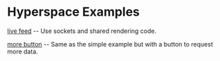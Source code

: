 # Hyperspace Examples #

[live feed](feed) -- Use sockets and shared rendering code.

[more button](more-button) -- Same as the simple example but with a button to request more data.

